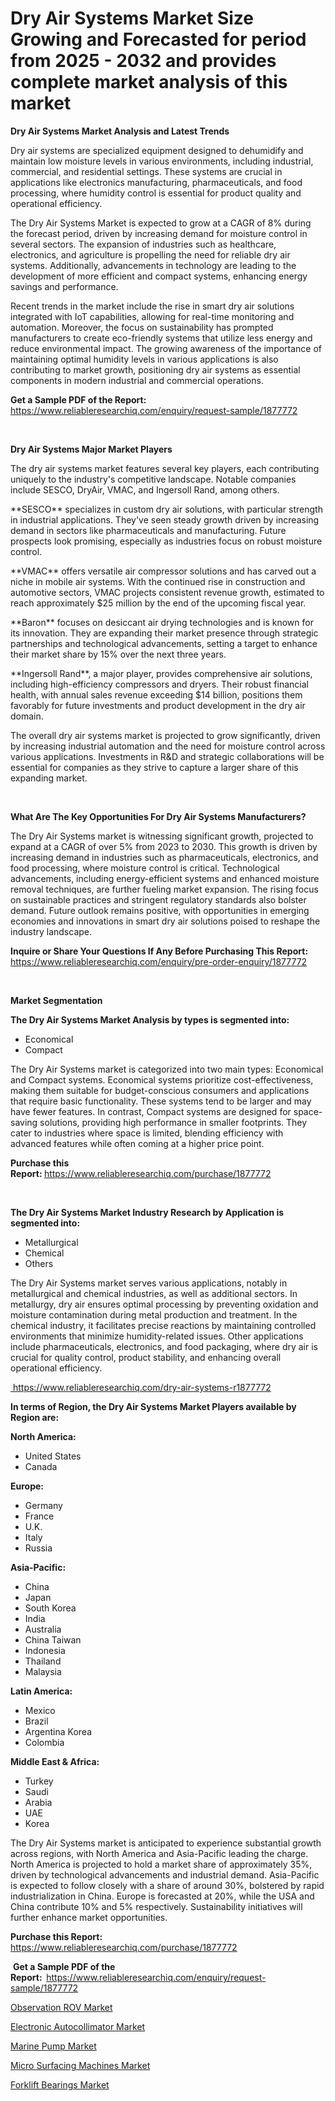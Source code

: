 <p><h1>Dry Air Systems Market Size Growing and Forecasted for period from 2025 - 2032 and provides complete market analysis of this market</h1></p><p><strong>Dry Air Systems Market Analysis and Latest Trends</strong></p>
<p><p>Dry air systems are specialized equipment designed to dehumidify and maintain low moisture levels in various environments, including industrial, commercial, and residential settings. These systems are crucial in applications like electronics manufacturing, pharmaceuticals, and food processing, where humidity control is essential for product quality and operational efficiency.</p><p>The Dry Air Systems Market is expected to grow at a CAGR of 8% during the forecast period, driven by increasing demand for moisture control in several sectors. The expansion of industries such as healthcare, electronics, and agriculture is propelling the need for reliable dry air systems. Additionally, advancements in technology are leading to the development of more efficient and compact systems, enhancing energy savings and performance.</p><p>Recent trends in the market include the rise in smart dry air solutions integrated with IoT capabilities, allowing for real-time monitoring and automation. Moreover, the focus on sustainability has prompted manufacturers to create eco-friendly systems that utilize less energy and reduce environmental impact. The growing awareness of the importance of maintaining optimal humidity levels in various applications is also contributing to market growth, positioning dry air systems as essential components in modern industrial and commercial operations.</p></p>
<p><strong>Get a Sample PDF of the Report:&nbsp;</strong> <a href="https://www.reliableresearchiq.com/enquiry/request-sample/1877772?utm_campaign=103&utm_medium=2&utm_source=Github&utm_content=ia&utm_term=11042025&utm_id=dry-air-systems">https://www.reliableresearchiq.com/enquiry/request-sample/1877772</a></p>
<p>&nbsp;</p>
<p><strong>Dry Air Systems Major Market Players</strong></p>
<p><p>The dry air systems market features several key players, each contributing uniquely to the industry's competitive landscape. Notable companies include SESCO, DryAir, VMAC, and Ingersoll Rand, among others. </p><p>**SESCO** specializes in custom dry air solutions, with particular strength in industrial applications. They've seen steady growth driven by increasing demand in sectors like pharmaceuticals and manufacturing. Future prospects look promising, especially as industries focus on robust moisture control.</p><p>**VMAC** offers versatile air compressor solutions and has carved out a niche in mobile air systems. With the continued rise in construction and automotive sectors, VMAC projects consistent revenue growth, estimated to reach approximately $25 million by the end of the upcoming fiscal year.</p><p>**Baron** focuses on desiccant air drying technologies and is known for its innovation. They are expanding their market presence through strategic partnerships and technological advancements, setting a target to enhance their market share by 15% over the next three years. </p><p>**Ingersoll Rand**, a major player, provides comprehensive air solutions, including high-efficiency compressors and dryers. Their robust financial health, with annual sales revenue exceeding $14 billion, positions them favorably for future investments and product development in the dry air domain.</p><p>The overall dry air systems market is projected to grow significantly, driven by increasing industrial automation and the need for moisture control across various applications. Investments in R&D and strategic collaborations will be essential for companies as they strive to capture a larger share of this expanding market.</p></p>
<p>&nbsp;</p>
<p><strong>What Are The Key Opportunities For Dry Air Systems Manufacturers?</strong></p>
<p><p>The Dry Air Systems market is witnessing significant growth, projected to expand at a CAGR of over 5% from 2023 to 2030. This growth is driven by increasing demand in industries such as pharmaceuticals, electronics, and food processing, where moisture control is critical. Technological advancements, including energy-efficient systems and enhanced moisture removal techniques, are further fueling market expansion. The rising focus on sustainable practices and stringent regulatory standards also bolster demand. Future outlook remains positive, with opportunities in emerging economies and innovations in smart dry air solutions poised to reshape the industry landscape.</p></p>
<p><strong>Inquire or Share Your Questions If Any Before Purchasing This Report:</strong> <a href="https://www.reliableresearchiq.com/enquiry/pre-order-enquiry/1877772?utm_campaign=103&utm_medium=2&utm_source=Github&utm_content=ia&utm_term=11042025&utm_id=dry-air-systems">https://www.reliableresearchiq.com/enquiry/pre-order-enquiry/1877772</a></p>
<p>&nbsp;</p>
<p><strong>Market Segmentation</strong></p>
<p><strong>The Dry Air Systems Market Analysis by types is segmented into:</strong></p>
<p><ul><li>Economical</li><li>Compact</li></ul></p>
<p><p>The Dry Air Systems market is categorized into two main types: Economical and Compact systems. Economical systems prioritize cost-effectiveness, making them suitable for budget-conscious consumers and applications that require basic functionality. These systems tend to be larger and may have fewer features. In contrast, Compact systems are designed for space-saving solutions, providing high performance in smaller footprints. They cater to industries where space is limited, blending efficiency with advanced features while often coming at a higher price point.</p></p>
<p><strong>Purchase this Report:&nbsp;</strong><a href="https://www.reliableresearchiq.com/purchase/1877772?utm_campaign=103&utm_medium=2&utm_source=Github&utm_content=ia&utm_term=11042025&utm_id=dry-air-systems">https://www.reliableresearchiq.com/purchase/1877772</a></p>
<p>&nbsp;</p>
<p><strong>The Dry Air Systems Market Industry Research by Application is segmented into:</strong></p>
<p><ul><li>Metallurgical</li><li>Chemical</li><li>Others</li></ul></p>
<p><p>The Dry Air Systems market serves various applications, notably in metallurgical and chemical industries, as well as additional sectors. In metallurgy, dry air ensures optimal processing by preventing oxidation and moisture contamination during metal production and treatment. In the chemical industry, it facilitates precise reactions by maintaining controlled environments that minimize humidity-related issues. Other applications include pharmaceuticals, electronics, and food packaging, where dry air is crucial for quality control, product stability, and enhancing overall operational efficiency.</p></p>
<p><a href="https://www.reliableresearchiq.com/dry-air-systems-r1877772?utm_campaign=103&utm_medium=2&utm_source=Github&utm_content=ia&utm_term=11042025&utm_id=dry-air-systems">&nbsp;https://www.reliableresearchiq.com/dry-air-systems-r1877772</a></p>
<p><strong>In terms of Region, the Dry Air Systems Market Players available by Region are:</strong></p>
<p>
    <p> <strong> North America: </strong>
        <ul>
            <li>United States</li>
            <li>Canada</li>
        </ul>
        </p> 
    <p> <strong> Europe: </strong>
        <ul>
            <li>Germany</li>
            <li>France</li>
            <li>U.K.</li>
            <li>Italy</li>
            <li>Russia</li>
        </ul>
        </p> 
    <p> <strong> Asia-Pacific: </strong>
        <ul>
            <li>China</li>
            <li>Japan</li>
            <li>South Korea</li>
            <li>India</li>
            <li>Australia</li>
            <li>China Taiwan</li>
            <li>Indonesia</li>
            <li>Thailand</li>
            <li>Malaysia</li>
        </ul>
        </p> 
    <p> <strong> Latin America: </strong>
        <ul>
            <li>Mexico</li>
            <li>Brazil</li>
            <li>Argentina Korea</li>
            <li>Colombia</li>
        </ul>
        </p> 
    <p> <strong> Middle East & Africa: </strong>
        <ul>
            <li>Turkey</li>
            <li>Saudi</li>
            <li>Arabia</li>
            <li>UAE</li>
            <li>Korea</li>
        </ul>
    </p>
    </p>
<p><p>The Dry Air Systems market is anticipated to experience substantial growth across regions, with North America and Asia-Pacific leading the charge. North America is projected to hold a market share of approximately 35%, driven by technological advancements and industrial demand. Asia-Pacific is expected to follow closely with a share of around 30%, bolstered by rapid industrialization in China. Europe is forecasted at 20%, while the USA and China contribute 10% and 5% respectively. Sustainability initiatives will further enhance market opportunities.</p></p>
<p><strong>Purchase this Report: </strong><a href="https://www.reliableresearchiq.com/purchase/1877772?utm_campaign=103&utm_medium=2&utm_source=Github&utm_content=ia&utm_term=11042025&utm_id=dry-air-systems">https://www.reliableresearchiq.com/purchase/1877772</a></p>
<p>&nbsp;<strong>Get a Sample PDF of the Report:&nbsp;&nbsp;</strong><a href="https://www.reliableresearchiq.com/enquiry/request-sample/1877772?utm_campaign=103&utm_medium=2&utm_source=Github&utm_content=ia&utm_term=11042025&utm_id=dry-air-systems">https://www.reliableresearchiq.com/enquiry/request-sample/1877772</a></p>
<p><strong></strong></p>
<p><p><a href="https://github.com/duscarajlha/Market-Research-Report-List-1/blob/main/observation-rov-market.md?utm_campaign=103&utm_medium=2&utm_source=Github&utm_content=ia&utm_term=11042025&utm_id=dry-air-systems">Observation ROV Market</a></p><p><a href="https://github.com/zurubting/Market-Research-Report-List-1/blob/main/electronic-autocollimator-market.md?utm_campaign=103&utm_medium=2&utm_source=Github&utm_content=ia&utm_term=11042025&utm_id=dry-air-systems">Electronic Autocollimator Market</a></p><p><a href="https://github.com/siertnamba7u/Market-Research-Report-List-1/blob/main/marine-pump-market.md?utm_campaign=103&utm_medium=2&utm_source=Github&utm_content=ia&utm_term=11042025&utm_id=dry-air-systems">Marine Pump Market</a></p><p><a href="https://github.com/joshuagarcia509/Market-Research-Report-List-1/blob/main/micro-surfacing-machines-market.md?utm_campaign=103&utm_medium=2&utm_source=Github&utm_content=ia&utm_term=11042025&utm_id=dry-air-systems">Micro Surfacing Machines Market</a></p><p><a href="https://github.com/boyertrull4r/Market-Research-Report-List-1/blob/main/forklift-bearings-market.md?utm_campaign=103&utm_medium=2&utm_source=Github&utm_content=ia&utm_term=11042025&utm_id=dry-air-systems">Forklift Bearings Market</a></p></p>